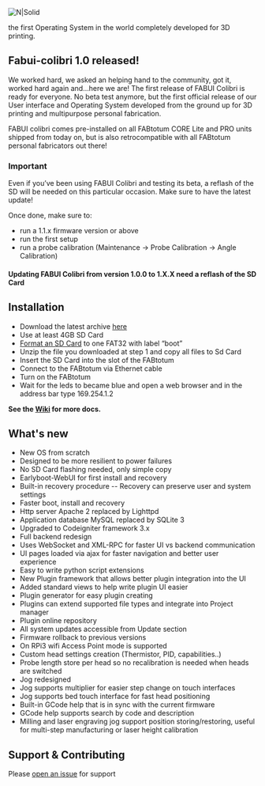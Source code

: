 ![N|Solid](http://www.fabtotum.com/fabui_v1.png)

the first Operating System in the world completely developed for 3D printing.

## Fabui-colibri 1.0 released!

We worked hard, we asked an helping hand to the community, got it, worked hard again and…here we are! The first release of FABUI Colibri  is ready for everyone. No beta test anymore, but the first official release of our User interface and Operating System developed from the ground up for 3D printing and multipurpose personal fabrication.

FABUI colibri comes pre-installed on all FABtotum CORE Lite and PRO units shipped from today on, but is also retrocompatible with all FABtotum personal fabricators out there!
### Important 
Even if you’ve been using FABUI Colibri and testing its beta, a reflash of the SD will be needed on this particular occasion. Make sure to have the latest update!

Once done, make sure to:
- run a 1.1.x firmware version or above
- run the first setup
- run a probe calibration (Maintenance -> Probe Calibration -> Angle Calibration)

#### Updating FABUI Colibri from version 1.0.0 to 1.X.X need a reflash of the SD Card

## Installation
  - Download the latest archive [here][latest-archive]
  - Use at least 4GB SD Card
  - [Format an SD Card](https://github.com/FABtotum/fabui-colibri/wiki/SDCard-formatting) to one FAT32 with label “boot”
  - Unzip the file you downloaded at step 1 and copy all files to Sd Card
  - Insert the SD Card into the slot of the FABtotum
  - Connect to the FABtotum via Ethernet cable
  - Turn on the FABtotum
  - Wait for the leds to became blue and open a web browser and in the address bar type 169.254.1.2
  
  **See the [Wiki](https://github.com/FABtotum/fabui-colibri/wiki) for more docs.**

## What's new
  - New OS from scratch
  - Designed to be more resilient to power failures
  - No SD Card flashing needed, only simple copy
  - Earlyboot-WebUI for first install and recovery
  - Built-in recovery procedure
  -- Recovery can preserve user and system settings
  - Faster boot, install and recovery
  - Http server Apache 2 replaced by Lighttpd
  - Application database MySQL replaced by SQLite 3
  - Upgraded to Codeigniter framework 3.x
  - Full backend redesign
  - Uses WebSocket and XML-RPC for faster UI vs backend communication
  - UI pages loaded via ajax for faster navigation and better user experience
  - Easy to write python script extensions
  - New Plugin framework that allows better plugin integration into the UI
  - Added standard views to help write plugin UI easier
  - Plugin generator for easy plugin creating
  - Plugins can extend supported file types and integrate into Project manager
  - Plugin online repository
  - All system updates accessible from Update section
  - Firmware rollback to previous versions
  - On RPi3 wifi Access Point mode is supported
  - Custom head settings creation (Thermistor, PID, capabilities..)
  - Probe length store per head so no recalibration is needed when heads are switched
  - Jog redesigned
  - Jog supports multiplier for easier step change on touch interfaces
  - Jog supports bed touch interface for fast head positioning
  - Built-in GCode help that is in sync with the current firmware
  - GCode help supports search by code and description
  - Milling and laser engraving jog support position storing/restoring, useful for multi-step manufacturing or laser height calibration

## Support & Contributing
Please [open an issue](https://github.com/FABtotum/fabui-colibri/issues/new) for support
   
   [latest-archive]: <http://update.fabtotum.com/colibri/armhf/images/sdcard_latest.zip>
